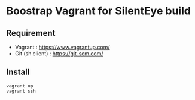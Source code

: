 Boostrap Vagrant for SilentEye build
================================================================================

## Requirement
- Vagrant : https://www.vagrantup.com/
- Git (sh client) : https://git-scm.com/

## Install

```
vagrant up
vagrant ssh
```
